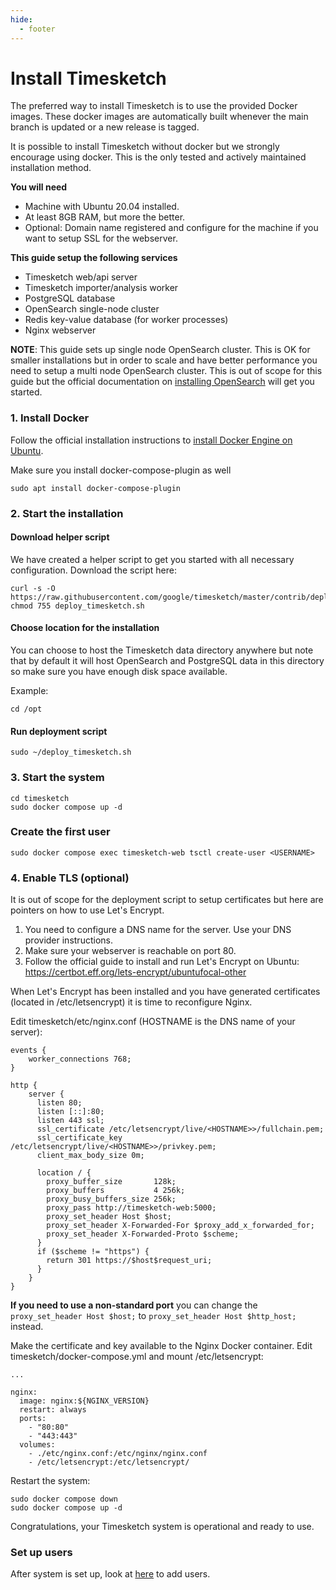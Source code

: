 ```yaml
---
hide:
  - footer
---
```

# Install Timesketch

The preferred way to install Timesketch is to use the provided Docker images. These docker images are automatically built whenever the main branch is updated or a new release is tagged.

It is possible to install Timesketch without docker but we strongly encourage using docker. This is the only tested and actively maintained installation method.

**You will need**

- Machine with Ubuntu 20.04 installed.
- At least 8GB RAM, but more the better.
- Optional: Domain name registered and configure for the machine if you want to setup SSL for the webserver.

**This guide setup the following services**

- Timesketch web/api server
- Timesketch importer/analysis worker
- PostgreSQL database
- OpenSearch single-node cluster
- Redis key-value database (for worker processes)
- Nginx webserver

**NOTE**: This guide sets up single node OpenSearch cluster. This is OK for smaller installations but in order to scale and have better performance you need to setup a multi node OpenSearch cluster. This is out of scope for this guide but the official documentation on [installing OpenSearch](https://opensearch.org/docs/latest/opensearch/install/index/) will get you started.

### 1. Install Docker

Follow the official installation instructions to [install Docker Engine on Ubuntu](https://docs.docker.com/engine/install/ubuntu/).

Make sure you install docker-compose-plugin as well

```shell
sudo apt install docker-compose-plugin
```

### 2. Start the installation

#### Download helper script

We have created a helper script to get you started with all necessary configuration.
Download the script here:

```shell
curl -s -O https://raw.githubusercontent.com/google/timesketch/master/contrib/deploy_timesketch.sh
chmod 755 deploy_timesketch.sh
```

#### Choose location for the installation

You can choose to host the Timesketch data directory anywhere but note that by default it will host OpenSearch and PostgreSQL data in this directory so make sure you have enough disk space available.

Example:

```shell
cd /opt
```

#### Run deployment script

```shell
sudo ~/deploy_timesketch.sh
```

### 3. Start the system

```shell
cd timesketch
sudo docker compose up -d
```

### Create the first user

```shell
sudo docker compose exec timesketch-web tsctl create-user <USERNAME>
```

### 4. Enable TLS (optional)

It is out of scope for the deployment script to setup certificates but here are pointers on how to use Let's Encrypt.

1. You need to configure a DNS name for the server. Use your DNS provider instructions.
2. Make sure your webserver is reachable on port 80.
3. Follow the official guide to install and run Let's Encrypt on Ubuntu:
   https://certbot.eff.org/lets-encrypt/ubuntufocal-other

When Let's Encrypt has been installed and you have generated certificates (located in /etc/letsencrypt) it is time to reconfigure Nginx.

Edit timesketch/etc/nginx.conf (HOSTNAME is the DNS name of your server):

```
events {
    worker_connections 768;
}

http {
    server {
      listen 80;
      listen [::]:80;
      listen 443 ssl;
      ssl_certificate /etc/letsencrypt/live/<HOSTNAME>>/fullchain.pem;
      ssl_certificate_key /etc/letsencrypt/live/<HOSTNAME>>/privkey.pem;
      client_max_body_size 0m;

      location / {
        proxy_buffer_size       128k;
        proxy_buffers           4 256k;
        proxy_busy_buffers_size 256k;
        proxy_pass http://timesketch-web:5000;
        proxy_set_header Host $host;
        proxy_set_header X-Forwarded-For $proxy_add_x_forwarded_for;
        proxy_set_header X-Forwarded-Proto $scheme;
      }
      if ($scheme != "https") {
        return 301 https://$host$request_uri;
      }
    }
}
```
**If you need to use a non-standard port** you can change the `proxy_set_header Host $host;` to `proxy_set_header Host $http_host;` instead.


Make the certificate and key available to the Nginx Docker container. Edit timesketch/docker-compose.yml and mount /etc/letsencrypt:

```
...

nginx:
  image: nginx:${NGINX_VERSION}
  restart: always
  ports:
    - "80:80"
    - "443:443"
  volumes:
    - ./etc/nginx.conf:/etc/nginx/nginx.conf
    - /etc/letsencrypt:/etc/letsencrypt/
```

Restart the system:

```shell
sudo docker compose down
sudo docker compose up -d
```

Congratulations, your Timesketch system is operational and ready to use.

### Set up users

After system is set up, look at [here](/guides/admin/admin-cli/) to add users.
